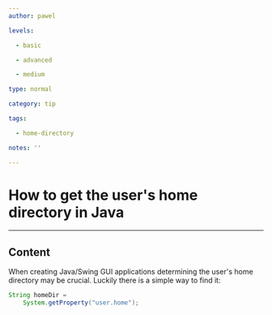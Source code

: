 ```yaml
---
author: pawel

levels:

  - basic

  - advanced

  - medium

type: normal

category: tip

tags:

  - home-directory

notes: ''

---
```


# How to get the user's home directory in Java

---

## Content

When creating Java/Swing GUI applications determining the user's home directory may be crucial. Luckily there is a simple way to find it:

```java
String homeDir =
    System.getProperty("user.home");
```
